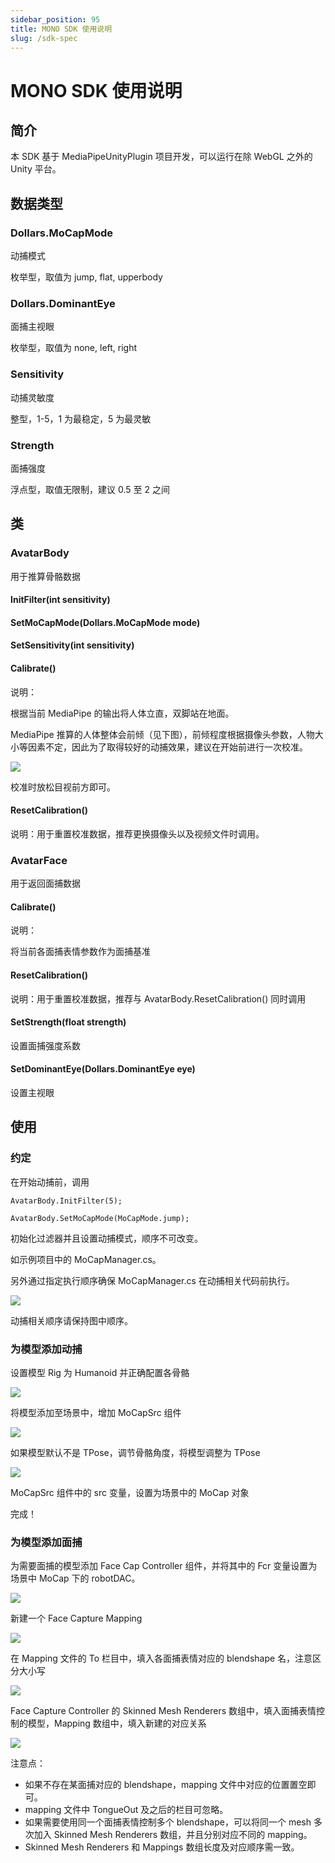 ```yaml
---
sidebar_position: 95
title: MONO SDK 使用说明
slug: /sdk-spec
---
```


# MONO SDK 使用说明

## 简介

本 SDK 基于 MediaPipeUnityPlugin 项目开发，可以运行在除 WebGL 之外的 Unity 平台。

## 数据类型

### Dollars.MoCapMode

动捕模式

枚举型，取值为 jump, flat, upperbody

### Dollars.DominantEye

面捕主视眼

枚举型，取值为 none, left, right

### Sensitivity

动捕灵敏度

整型，1-5，1 为最稳定，5 为最灵敏

### Strength

面捕强度

浮点型，取值无限制，建议 0.5 至 2 之间

## 类

### AvatarBody

用于推算骨骼数据

#### InitFilter(int sensitivity)

#### SetMoCapMode(Dollars.MoCapMode mode)

#### SetSensitivity(int sensitivity)

#### Calibrate()

说明：

根据当前 MediaPipe 的输出将人体立直，双脚站在地面。

MediaPipe 推算的人体整体会前倾（见下图），前倾程度根据摄像头参数，人物大小等因素不定，因此为了取得较好的动捕效果，建议在开始前进行一次校准。

![](../img/mediapipe.png)

校准时放松目视前方即可。

#### ResetCalibration()

说明：用于重置校准数据，推荐更换摄像头以及视频文件时调用。

### AvatarFace

用于返回面捕数据

#### Calibrate()

说明：

将当前各面捕表情参数作为面捕基准

#### ResetCalibration()

说明：用于重置校准数据，推荐与 AvatarBody.ResetCalibration() 同时调用

#### SetStrength(float strength)

设置面捕强度系数

#### SetDominantEye(Dollars.DominantEye eye)

设置主视眼

## 使用

### 约定

在开始动捕前，调用

`AvatarBody.InitFilter(5);`

`AvatarBody.SetMoCapMode(MoCapMode.jump);`

初始化过滤器并且设置动捕模式，顺序不可改变。

如示例项目中的 MoCapManager.cs。

另外通过指定执行顺序确保 MoCapManager.cs 在动捕相关代码前执行。

![](../img/execution.png)

动捕相关顺序请保持图中顺序。

### 为模型添加动捕

设置模型 Rig 为 Humanoid 并正确配置各骨骼

![](../img/sdk-spec1.png)

将模型添加至场景中，增加 MoCapSrc 组件

![](../img/sdk-spec2.png)

如果模型默认不是 TPose，调节骨骼角度，将模型调整为 TPose

![](../img/sdk-spec3.png)

MoCapSrc 组件中的 src 变量，设置为场景中的 MoCap 对象

完成！

### 为模型添加面捕

为需要面捕的模型添加 Face Cap Controller 组件，并将其中的 Fcr 变量设置为场景中 MoCap 下的 robotDAC。

![](../img/sdk-spec4.png)

新建一个 Face Capture Mapping

![](../img/sdk-spec5.png)

在 Mapping 文件的 To 栏目中，填入各面捕表情对应的 blendshape 名，注意区分大小写

![](../img/sdk-spec6.png)

Face Capture Controller 的 Skinned Mesh Renderers 数组中，填入面捕表情控制的模型，Mapping 数组中，填入新建的对应关系

![](../img/sdk-spec7.png)

注意点：

- 如果不存在某面捕对应的 blendshape，mapping 文件中对应的位置置空即可。
- mapping 文件中 TongueOut 及之后的栏目可忽略。
- 如果需要使用同一个面捕表情控制多个 blendshape，可以将同一个 mesh 多次加入 Skinned Mesh Renderers 数组，并且分别对应不同的 mapping。
- Skinned Mesh Renderers 和 Mappings 数组长度及对应顺序需一致。
